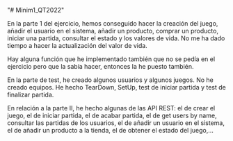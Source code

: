 "# Minim1_QT2022" 

En la parte 1 del ejercicio, hemos conseguido hacer la creación del juego, añadir el usuario en el sistema, 
añadir un producto, comprar un producto, iniciar una partida, consultar el estado y los valores de vida.
No me ha dado tiempo a hacer la actualización del valor de vida.

Hay alguna función que he implementado también que no se pedía en el ejercicio pero que la sabía hacer,
entonces la he puesto también.

En la parte de test, he creado algunos usuarios y algunos juegos. No he creado equipos. He hecho
TearDown, SetUp, test de iniciar partida y test de finalizar partida.

En relación a la parte II, he hecho algunas de las API REST: el de crear el juego, el de iniciar partida,
el de acabar partida, el de get users by name, consultar las partidas de los usuarios, el de 
añadir un usuario en el sistema, el de añadir un producto a la tienda, el de obtener el estado del juego,...
